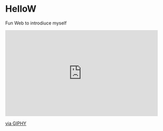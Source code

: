 # HelloW
Fun Web to introdiuce myself
<iframe src="https://giphy.com/embed/dRsogZcorke3xTKkBd" width="480" height="270" frameBorder="0" class="giphy-embed" allowFullScreen></iframe><p><a href="https://giphy.com/gifs/robjelinskistudios-rob-jelinski-studios-branding-strategy-clean-up-the-design-dRsogZcorke3xTKkBd">via GIPHY</a></p>
